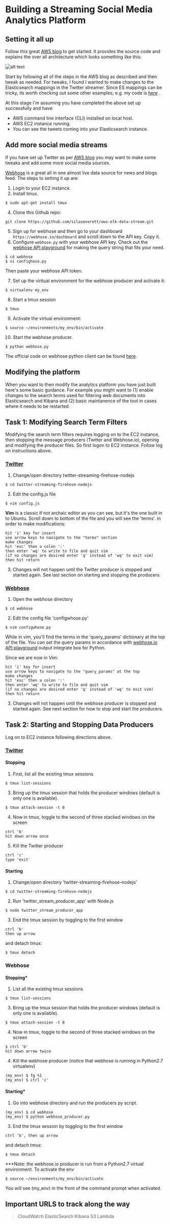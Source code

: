 ﻿# Building a Streaming Social Media Analytics Platform

## Setting it all up

Follow this great [AWS blog](https://aws.amazon.com/blogs/big-data/building-a-near-real-time-discovery-platform-with-aws/) to get started.  It provides the source code and explains the over all architecture which looks something like this: 

![alt text](https://raw.githubusercontent.com/silaseverett/aws-elk-data-stream/master/src/Screenshot%20from%202019-03-28%2010-16-16.png)

Start by following all of the steps in the AWS blog as described and then tweak as needed. For tweaks, I found I wanted to make changes to the Elasticsearch mappings in the Twitter streamer.  Since ES mappings can be tricky, its worth checking out some other examples, e.g. my code is [here]([https://github.com/silaseverett/aws-elk-data-stream](https://github.com/silaseverett/aws-elk-data-stream)) .

At this stage I'm assuming you have completed the above set up successfully and have:

- AWS command line interface (CLI) installed on local host.
- AWS EC2 instance running.
- You can see the tweets coming into your Elasticsearch instance.

## Add more social media streams
If you have set up Twitter as per [AWS blog](https://aws.amazon.com/blogs/big-data/building-a-near-real-time-discovery-platform-with-aws/) you may want to make some tweaks and add some more social media sources.  

[Webhose]('https://webhose.io/') is a great all in one almost live data source for news and blogs feed.  The steps to setting it up are:

1. Login to your EC2 instance.
2. Install tmux.
```
$ sudo apt-get install tmux
```
4. Clone this Github repo:
```
git clone https://github.com/silaseverett/aws-elk-data-stream.git
```
5.  Sign up for webhose and then go to your dashboard `https://webhose.io/dashboard` and scroll down to the API key. Copy it.
6. Configure `webhose.py` with your webhose API key. Check out the [webhose API playground]([https://webhose.io/web-content-api](https://webhose.io/web-content-api)) for making the query string that fits your need. 
```
$ cd webhose
$ vi confighose.py
```
Then paste your webhose API token.
 
7. Set up the viritual environment for the webhose producer and activate it:
```
$ virtualenv my_env
```
8. Start a tmux session 
```
$ tmux
```
9. Activate the virtual environment:
```
$ source ~/environments/my_env/bin/activate
```
10. Start the webhose producer.
```
$ python webhose.py
```
The official code on webhose python client can be found [here](https://github.com/Webhose/webhoseio-python).


## Modifying the platform
When you want to then modify the analytics platform you have just built here's some basic guidance. For example you might want to (1) enable changes to the search terms used for filtering web documents into Elasticsearch and Kibana and (2) basic maintanence of the tool in cases where it needs to be restarted.
 


## Task 1: Modifying Search Term Filters

Modifying the search term filters requires logging on to the EC2 instance, then stopping the message producers (Twitter and Webhose.io), opening and modifying the producer files.  So first logon to EC2 instance. Follow log on instructions above.  

### [Twitter](twitter.com)
1.  Change/open directory twitter-streaming-firehose-nodejs
```
$ cd twitter-streaming-firehose-nodejs
```
2. Edit the config.js file 
```
$ vim config.js
```
**Vim** is a classic if not archaic editor as you can see, but it's the one built in to Ubuntu.  Scroll down to bottom of the file and you will see the 'terms'.  In order to make modifications:
```
hit 'i' key for insert
use arrow keys to navigate to the "terms" section
make changes
hit 'esc' then a colon ':' 
then enter 'wq' to write to file and quit vim
(if no changes are desired enter 'q' instead of 'wq' to exit vim)
then hit return 
```

3. Changes will not happen until the Twitter producer is stopped and started again.  See last section on starting and stopping the producers.

### [Webhose](webhose.io)
1. Open the webhose directory
```
$ cd webhose
```
2.  Edit the config file 'configwhose.py'
```
$ vim configwhose.py
```
While in vim, you'll find the terms in the 'query_params' dictionary at the top of the file.  You can set the query params in accordance with [webhose.io API playground](https://webhose.io/web-content-api) output integrate box for Python.  

Since we are now in Vim:
```
hit 'i' key for insert
use arrow keys to navigate to the "query_params" at the top
make changes
hit 'esc' then a colon ':' 
then enter 'wq' to write to file and quit vim
(if no changes are desired enter 'q' instead of 'wq' to exit vim)
then hit return 
```
3. Changes will not happen until the webhose producer is stopped and started again.  See next section for how to stop and start the producers.


## Task 2:  Starting and Stopping Data Producers

Log on to EC2 instance following directions above.

### [Twitter](twitter.com)
#### Stopping

1.  First, list all the existing tmux sessions
```
$ tmux list-sessions
```
3.  Bring up the tmux session that holds the producer windows (default is only one is available).
```
$ tmux attach-session -t 0
```
4.  Now in tmux, toggle to the second of three stacked windows on the screen
```
ctrl 'b'
hit down arrow once
```
5. Kill the Twitter producer
```
ctrl 'c' 
type 'exit'
```
#### Starting
1.  Change/open directory 'twitter-streaming-firehose-nodejs'
```
$ cd twitter-streaming-firehose-nodejs
```
2.  Run 'twitter_stream_producer_app' with Node.js
```
$ node twitter_stream_producer_app
```
3.  End the tmux session by toggling to the first window
```
ctrl 'b'
then up arrow
```
and detach tmux:
```
$ tmux detach
```

### Webhose
#### Stopping*

1.  List all the existing tmux sessions
```
$ tmux list-sessions
```
3.  Bring up the tmux session that holds the producer windows (default is only one is available).
```
$ tmux attach-session -t 0
```
4.  Now in tmux, toggle to the second of three stacked windows on the screen
```
$ ctrl 'b'
hit down arrow twice
```
4. Kill the webhose producer (notice that webhose is running in Python2.7 virtualenv)
```
(my_env) $ fg %1
(my_env) $ ctrl 'c'
```

####  Starting*

1. Go into webhose directory and run the producers py script.
```
(my_env) $ cd webhose 
(my_env) $ python webhose_producer.py
```
3.  End the tmux session by toggling to the first window
```
ctrl 'b', then up arrow
```
and detach tmux:
```
$ tmux detach
```

***Note: the webhose.io producer is run from a Python2.7 virtual environment. To activate the env
```
$ source ~/environments/my_env/bin/activate
```
You will see (my_env) in the front of the command prompt when activated.



## Important URLS to track along the way

> CloudWatch
> ElasticSearch
> Kibana
> S3 
> Lambda
